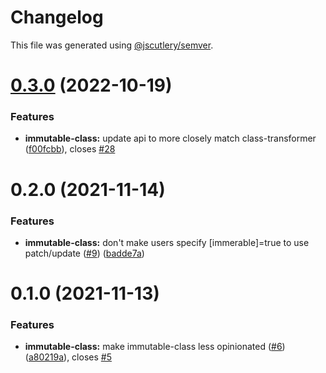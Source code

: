 # Changelog

This file was generated using [@jscutlery/semver](https://github.com/jscutlery/semver).

# [0.3.0](https://github.com/jafaircl/bearclaw/compare/immutable-class-0.2.0...immutable-class-0.3.0) (2022-10-19)


### Features

* **immutable-class:** update api to more closely match class-transformer ([f00fcbb](https://github.com/jafaircl/bearclaw/commit/f00fcbb853c09f97983039504edddd061bef27be)), closes [#28](https://github.com/jafaircl/bearclaw/issues/28)



# 0.2.0 (2021-11-14)


### Features

* **immutable-class:** don't make users specify [immerable]=true to use patch/update ([#9](https://github.com/jafaircl/bearclaw/issues/9)) ([badde7a](https://github.com/jafaircl/bearclaw/commit/badde7a4b542a04f1a3ec2d3bcb5a82daeed15bb))



# 0.1.0 (2021-11-13)


### Features

* **immutable-class:** make immutable-class less opinionated ([#6](https://github.com/jafaircl/bearclaw/issues/6)) ([a80219a](https://github.com/jafaircl/bearclaw/commit/a80219ae5846b4ba485ef4d83e6efd52fe2028e7)), closes [#5](https://github.com/jafaircl/bearclaw/issues/5)

